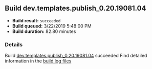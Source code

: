 ## Build dev.templates.publish_0.20.19081.04
- **Build result:** `succeeded`
- **Build queued:** 3/22/2019 5:48:00 PM
- **Build duration:** 82.80 minutes
### Details
Build [dev.templates.publish_0.20.19081.04](https://winappstudio.visualstudio.com/web/build.aspx?pcguid=a4ef43be-68ce-4195-a619-079b4d9834c2&builduri=vstfs%3a%2f%2f%2fBuild%2fBuild%2f27347) succeeded
Find detailed information in the [build log files](https://uwpctdiags.blob.core.windows.net/buildlogs/dev.templates.publish_0.20.19081.04_logs.zip)
